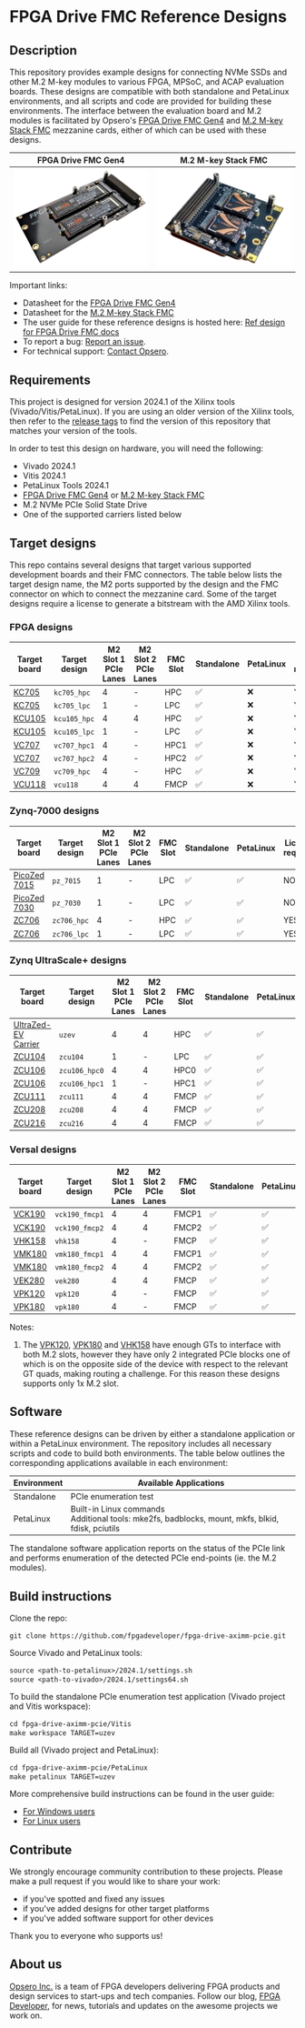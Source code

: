 # FPGA Drive FMC Reference Designs

## Description

This repository provides example designs for connecting NVMe SSDs and other M.2 M-key modules to various FPGA, MPSoC,
and ACAP evaluation boards. These designs are compatible with both standalone and PetaLinux environments, and all scripts
and code are provided for building these environments. The interface between the evaluation board and M.2 modules is 
facilitated by Opsero's [FPGA Drive FMC Gen4] and [M.2 M-key Stack FMC] mezzanine cards, either of which can be used with
these designs.

| FPGA Drive FMC Gen4 | M.2 M-key Stack FMC |
|---------------------|---------------------|
| ![FPGA Drive FMC Gen4](docs/source/images/fpga-drive-fmc-gen4.png "FPGA Drive FMC Gen4") | ![M.2 M-key Stack FMC](docs/source/images/m2-mkey-stack-fmc.png "M.2 M-key Stack FMC") |

Important links:

* Datasheet for the [FPGA Drive FMC Gen4]
* Datasheet for the [M.2 M-key Stack FMC]
* The user guide for these reference designs is hosted here: [Ref design for FPGA Drive FMC docs](https://refdesign.fpgadrive.com "Ref design for FPGA Drive FMC docs")
* To report a bug: [Report an issue](https://github.com/fpgadeveloper/fpga-drive-aximm-pcie/issues "Report an issue").
* For technical support: [Contact Opsero](https://opsero.com/contact-us "Contact Opsero").

## Requirements

This project is designed for version 2024.1 of the Xilinx tools (Vivado/Vitis/PetaLinux). 
If you are using an older version of the Xilinx tools, then refer to the 
[release tags](https://github.com/fpgadeveloper/fpga-drive-aximm-pcie/tags "releases")
to find the version of this repository that matches your version of the tools.

In order to test this design on hardware, you will need the following:

* Vivado 2024.1
* Vitis 2024.1
* PetaLinux Tools 2024.1
* [FPGA Drive FMC Gen4] or [M.2 M-key Stack FMC]
* M.2 NVMe PCIe Solid State Drive
* One of the supported carriers listed below

## Target designs

This repo contains several designs that target various supported development boards and their
FMC connectors. The table below lists the target design name, the M2 ports supported by the design and 
the FMC connector on which to connect the mezzanine card. Some of the target designs
require a license to generate a bitstream with the AMD Xilinx tools.

<!-- updater start -->
### FPGA designs

| Target board          | Target design   | M2 Slot 1<br> PCIe Lanes | M2 Slot 2<br> PCIe Lanes | FMC Slot    | Standalone | PetaLinux | License<br> required |
|-----------------------|-----------------|--------------------------|--------------------------|-------------|-------|-------|-------|
| [KC705]               | `kc705_hpc`     | 4     | -     | HPC         | :white_check_mark: | :x:         | YES   |
| [KC705]               | `kc705_lpc`     | 1     | -     | LPC         | :white_check_mark: | :x:         | YES   |
| [KCU105]              | `kcu105_hpc`    | 4     | 4     | HPC         | :white_check_mark: | :x:         | YES   |
| [KCU105]              | `kcu105_lpc`    | 1     | -     | LPC         | :white_check_mark: | :x:         | YES   |
| [VC707]               | `vc707_hpc1`    | 4     | -     | HPC1        | :white_check_mark: | :x:         | YES   |
| [VC707]               | `vc707_hpc2`    | 4     | -     | HPC2        | :white_check_mark: | :x:         | YES   |
| [VC709]               | `vc709_hpc`     | 4     | -     | HPC         | :white_check_mark: | :x:         | YES   |
| [VCU118]              | `vcu118`        | 4     | 4     | FMCP        | :white_check_mark: | :x:         | YES   |

### Zynq-7000 designs

| Target board          | Target design   | M2 Slot 1<br> PCIe Lanes | M2 Slot 2<br> PCIe Lanes | FMC Slot    | Standalone | PetaLinux | License<br> required |
|-----------------------|-----------------|--------------------------|--------------------------|-------------|-------|-------|-------|
| [PicoZed 7015]        | `pz_7015`       | 1     | -     | LPC         | :white_check_mark: | :white_check_mark: | NO    |
| [PicoZed 7030]        | `pz_7030`       | 1     | -     | LPC         | :white_check_mark: | :white_check_mark: | NO    |
| [ZC706]               | `zc706_hpc`     | 4     | -     | HPC         | :white_check_mark: | :white_check_mark: | YES   |
| [ZC706]               | `zc706_lpc`     | 1     | -     | LPC         | :white_check_mark: | :white_check_mark: | YES   |

### Zynq UltraScale+ designs

| Target board          | Target design   | M2 Slot 1<br> PCIe Lanes | M2 Slot 2<br> PCIe Lanes | FMC Slot    | Standalone | PetaLinux | License<br> required |
|-----------------------|-----------------|--------------------------|--------------------------|-------------|-------|-------|-------|
| [UltraZed-EV Carrier] | `uzev`          | 4     | 4     | HPC         | :white_check_mark: | :white_check_mark: | NO    |
| [ZCU104]              | `zcu104`        | 1     | -     | LPC         | :white_check_mark: | :white_check_mark: | NO    |
| [ZCU106]              | `zcu106_hpc0`   | 4     | 4     | HPC0        | :white_check_mark: | :white_check_mark: | NO    |
| [ZCU106]              | `zcu106_hpc1`   | 1     | -     | HPC1        | :white_check_mark: | :white_check_mark: | NO    |
| [ZCU111]              | `zcu111`        | 4     | 4     | FMCP        | :white_check_mark: | :white_check_mark: | YES   |
| [ZCU208]              | `zcu208`        | 4     | 4     | FMCP        | :white_check_mark: | :white_check_mark: | YES   |
| [ZCU216]              | `zcu216`        | 4     | 4     | FMCP        | :white_check_mark: | :white_check_mark: | YES   |

### Versal designs

| Target board          | Target design   | M2 Slot 1<br> PCIe Lanes | M2 Slot 2<br> PCIe Lanes | FMC Slot    | Standalone | PetaLinux | License<br> required |
|-----------------------|-----------------|--------------------------|--------------------------|-------------|-------|-------|-------|
| [VCK190]              | `vck190_fmcp1`  | 4     | 4     | FMCP1       | :white_check_mark: | :white_check_mark: | YES   |
| [VCK190]              | `vck190_fmcp2`  | 4     | 4     | FMCP2       | :white_check_mark: | :white_check_mark: | YES   |
| [VHK158]              | `vhk158`        | 4     | -     | FMCP        | :white_check_mark: | :white_check_mark: | YES   |
| [VMK180]              | `vmk180_fmcp1`  | 4     | 4     | FMCP1       | :white_check_mark: | :white_check_mark: | YES   |
| [VMK180]              | `vmk180_fmcp2`  | 4     | 4     | FMCP2       | :white_check_mark: | :white_check_mark: | YES   |
| [VEK280]              | `vek280`        | 4     | 4     | FMCP        | :white_check_mark: | :white_check_mark: | YES   |
| [VPK120]              | `vpk120`        | 4     | -     | FMCP        | :white_check_mark: | :white_check_mark: | YES   |
| [VPK180]              | `vpk180`        | 4     | -     | FMCP        | :white_check_mark: | :white_check_mark: | YES   |

[KC705]: https://www.xilinx.com/kc705
[KCU105]: https://www.xilinx.com/kcu105
[VC707]: https://www.xilinx.com/vc707
[VC709]: https://www.xilinx.com/vc709
[VCU118]: https://www.xilinx.com/vcu118
[PicoZed 7015]: https://www.xilinx.com/products/boards-and-kits/1-hypn9d.html
[PicoZed 7030]: https://www.xilinx.com/products/boards-and-kits/1-hypn9d.html
[ZC706]: https://www.xilinx.com/zc706
[UltraZed-EV Carrier]: https://www.xilinx.com/products/boards-and-kits/1-1s78dxb.html
[ZCU104]: https://www.xilinx.com/zcu104
[ZCU106]: https://www.xilinx.com/zcu106
[ZCU111]: https://www.xilinx.com/zcu111
[ZCU208]: https://www.xilinx.com/zcu208
[ZCU216]: https://www.xilinx.com/zcu216
[VCK190]: https://www.xilinx.com/vck190
[VHK158]: https://www.xilinx.com/vhk158
[VMK180]: https://www.xilinx.com/vmk180
[VEK280]: https://www.xilinx.com/vek280
[VPK120]: https://www.xilinx.com/vpk120
[VPK180]: https://www.xilinx.com/vpk180
<!-- updater end -->

Notes:

1. The [VPK120], [VPK180] and [VHK158] have enough GTs to interface with both M.2 slots, however they have only 2 integrated PCIe blocks
   one of which is on the opposite side of the device with respect to the relevant GT quads, making routing a challenge.
   For this reason these designs supports only 1x M.2 slot.

## Software

These reference designs can be driven by either a standalone application or within a PetaLinux environment. 
The repository includes all necessary scripts and code to build both environments. The table 
below outlines the corresponding applications available in each environment:

| Environment      | Available Applications  |
|------------------|-------------------------|
| Standalone       | PCIe enumeration test |
| PetaLinux        | Built-in Linux commands<br>Additional tools: mke2fs, badblocks, mount, mkfs, blkid, fdisk, pciutils |

The standalone software application reports on the status of the PCIe link and 
performs enumeration of the detected PCIe end-points (ie. the M.2 modules).

## Build instructions

Clone the repo:
```
git clone https://github.com/fpgadeveloper/fpga-drive-aximm-pcie.git
```

Source Vivado and PetaLinux tools:

```
source <path-to-petalinux>/2024.1/settings.sh
source <path-to-vivado>/2024.1/settings64.sh
```

To build the standalone PCIe enumeration test application (Vivado project and Vitis workspace):

```
cd fpga-drive-aximm-pcie/Vitis
make workspace TARGET=uzev
```

Build all (Vivado project and PetaLinux):

```
cd fpga-drive-aximm-pcie/PetaLinux
make petalinux TARGET=uzev
```

More comprehensive build instructions can be found in the user guide:
* [For Windows users](https://refdesign.fpgadrive.com/en/latest/build_instructions.html#windows-users)
* [For Linux users](https://refdesign.fpgadrive.com/en/latest/build_instructions.html#linux-users)

## Contribute

We strongly encourage community contribution to these projects. Please make a pull request if you
would like to share your work:
* if you've spotted and fixed any issues
* if you've added designs for other target platforms
* if you've added software support for other devices

Thank you to everyone who supports us!

## About us

[Opsero Inc.](https://opsero.com "Opsero Inc.") is a team of FPGA developers delivering FPGA products and 
design services to start-ups and tech companies. Follow our blog, 
[FPGA Developer](https://www.fpgadeveloper.com "FPGA Developer"), for news, tutorials and
updates on the awesome projects we work on.

[FPGA Drive FMC Gen4]: https://www.fpgadrive.com/docs/fpga-drive-fmc-gen4/overview/
[M.2 M-key Stack FMC]: https://www.fpgadrive.com/docs/m2-mkey-stack-fmc/overview/

